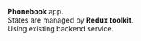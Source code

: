 <b>Phonebook</b> app. <br>States are managed by <b>Redux toolkit</b>. <br>Using existing backend service.
